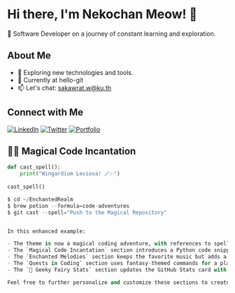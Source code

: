 # Hi there, I'm Nekochan Meow! 👋

🚀 Software Developer on a journey of constant learning and exploration.

## About Me

- 🌱 Exploring new technologies and tools.
- 💼 Currently at hello-git
- 📫 Let's chat: sakawrat.w@ku.th

## Connect with Me

[![LinkedIn](https://img.shields.io/badge/LinkedIn-YourLinkedInProfile-blue)](https://www.linkedin.com/in/your-linkedin-profile)
[![Twitter](https://img.shields.io/badge/Twitter-YourTwitterHandle-blue)](https://twitter.com/your-twitter-handle)
[![Portfolio](https://img.shields.io/badge/Portfolio-YourPortfolio-green)](https://your-portfolio.com)

## 🎩✨ Magical Code Incantation

```python
def cast_spell():
    print("Wingardium Leviosa! 🪄✨")
    
cast_spell()

$ cd ~/EnchantedRealm
$ brew potion --formula=code-adventures
$ git cast --spell="Push to the Magical Repository"


In this enhanced example:

- The theme is now a magical coding adventure, with references to spells and potions.
- The `Magical Code Incantation` section introduces a Python code snippet with a spell-casting theme.
- The `Enchanted Melodies` section keeps the favorite music but adds a touch of magic.
- The `Quests in Coding` section uses fantasy-themed commands for a playful coding journey.
- The `🧚 Geeky Fairy Stats` section updates the GitHub Stats card with a whimsical theme.

Feel free to further personalize and customize these sections to create a profile that truly reflects your personality and adds that extra touch of charm!
    



